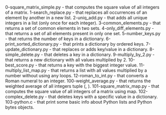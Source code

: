 0-square_matrix_simple.py - that computes the square value of all integers of a matrix.
1-search_replace.py - that replaces all occurrences of an element by another in a new list.
2-uniq_add.py - that adds all unique integers in a list (only once for each integer).
3-common_elements.py - that returns a set of common elements in two sets.
4-only_diff_elements.py - that returns a set of all elements present in only one set.
5-number_keys.py - that returns the number of keys in a dictionary.
6-print_sorted_dictionary.py - that prints a dictionary by ordered keys.
7-update_dictionary.py - that replaces or adds key/value in a dictionary.
8-simple_delete.py - that deletes a key in a dictionary.
9-multiply_by_2.py - that returns a new dictionary with all values multiplied by 2.
10-best_score.py - that returns a key with the biggest integer value.
11-multiply_list_map.py - that returns a list with all values multiplied by a number without using any loops.
12-roman_to_int.py - that converts a Roman numeral to an integer.
100-weight_average.py - that returns the weighted average of all integers tuple (, ).
101-square_matrix_map.py - that computes the square value of all integers of a matrix using map.
102-complex_delete.py - that deletes keys with a specific value in a dictionary.
103-python.c - that print some basic info about Python lists and Python bytes objects.
